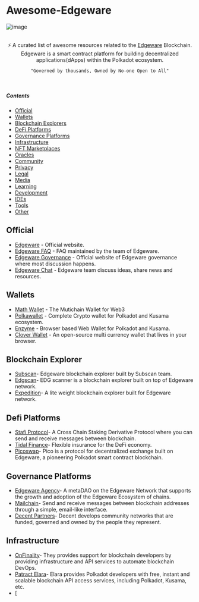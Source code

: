 # Awesome-Edgeware


![image](https://user-images.githubusercontent.com/76008106/161968401-dcc2f986-6780-4987-a44f-b2f2bb5474f1.png)

</div>
<br/>
<div align="center">
⚡ A curated list of awesome resources related to the <a href='https://edgewa.re/'>Edgeware</a> Blockchain.
<br />
Edgeware is a smart contract platform for building decentralized applications(dApps) within the Polkadot ecosystem.
    
    "Governed by thousands, Owned by No-one Open to All"
    
</div>
<br/>




##### Contents
    
- [Official](#official)
- [Wallets](#wallets)
- [Blockchain Explorers](#blockchain-explorers)
- [DeFi Platforms](#defi-platforms)
- [Governance Platforms](#governance-platforms)
- [Infrastructure](#infrastructure)
- [NFT Marketplaces](#nft-marketplaces)
- [Oracles](#oracles)
- [Community](#community)
- [Privacy](#arcs)
- [Legal](#metrics)
- [Media](#media) 
- [Learning](#learning)
- [Development](#development)
- [IDEs](#ides)
- [Tools](#tools)
- [Other](#other)

## Official

- [Edgeware](https://edgewa.re/) - Official website.
- [Edgeware FAQ](https://docs.edgeware.wiki/resources/faq/faqs-for-new-users) - FAQ maintained by the team of Edgeware.
- [Edgeware Governance](https://gov.edgewa.re/) - Official website of Edgeware governance where most discussion happens.
- [Edgeware Chat](http://edgeware.chat/) - Edgeware team discuss ideas, share news and resources.


## Wallets

- [Math Wallet](https://mathwallet.org/en-us/) - The Mutichain Wallet for Web3
- [Polkawallet](https://polkawallet.io/) - Complete Crypto wallet for Polkadot and Kusama ecosystem.
- [Enzyme](https://getenzyme.dev/) - Browser based Web Wallet for Polkadot and Kusama.
- [Clover Wallet](https://wallet.clover.finance/#/) - An open-source multi currency wallet that lives in your browser.

## Blockchain Explorer

- [Subscan](https://edgeware.subscan.io/)- Edgeware blockchain explorer built by Subscan team.
- [Edgscan](https://github.com/edgeware-builders/edgscan)- EDG scanner is a blockchain explorer built on top of Edgeware network.
- [Expedition](https://beresheet.vercel.app/?network=Edgeware%20EVM)- A lite weight blockchain explorer built for Edgeware network.

## Defi Platforms

- [Stafi Protocol](https://www.stafi.io/)- A Cross Chain Staking Derivative Protocol where you can send and receive messages between blockchain.
- [Tidal Finance](https://tidal.finance/)- Flexible insurance for the DeFi economy.
- [Picoswap](https://picoswap.medium.com/)- Pico is a protocol for decentralized exchange built on Edgeware, a pioneering Polkadot smart contract             blockchain.

## Governance Platforms

- [Edgeware Agency](https://edgeware.agency/)- A metaDAO on the Edgeware Network that supports the growth and adoption of the Edgeware Ecosystem of chains.
- [Mailchain](https://www.mailchain.xyz/)- Send and receive messages between blockchain addresses through a simple, email-like interface.
- [Decent Partners](https://decent.partners/)- Decent develops community networks that are funded, governed and owned by the people they represent.

## Infrastructure

- [OnFinality](https://www.onfinality.io/)- They provides support for blockchain developers by providing infrastructure and API services to automate         blockchain DevOps.
- [Patract Elara](https://github.com/patractlabs/elara)- Elara provides Polkadot developers with free, instant and scalable blockchain API access services,   including Polkadot, Kusama, etc.
- [





